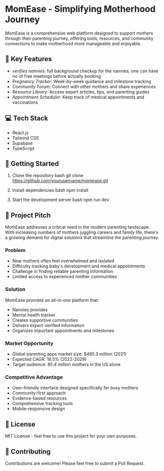 # MomEase - Simplifying Motherhood Journey

MomEase is a comprehensive web platform designed to support mothers through their parenting journey, offering tools, resources, and community connections to make motherhood more manageable and enjoyable.

## 🌟 Key Features
- *verifies nannies*: full background checkup for the nannies, one can have no of free meetings before actually booking
- *Pregnancy Tracker*: Week-by-week guidance and milestone tracking
- *Community Forum*: Connect with other mothers and share experiences
- *Resource Library*: Access expert articles, tips, and parenting guides
- *Appointment Scheduler*: Keep track of medical appointments and vaccinations

## 💻 Tech Stack

- React.js
- Tailwind CSS
- Supabase
- TypeScript

## 🚀 Getting Started

1. Clone the repository
bash
git clone https://github.com/yourusername/momease.git


2. Install dependencies
bash
npm install


3. Start the development server
bash
npm run dev


## 📝 Project Pitch

MomEase addresses a critical need in the modern parenting landscape. With increasing numbers of mothers juggling careers and family life, there's a growing demand for digital solutions that streamline the parenting journey.

### Problem
- New mothers often feel overwhelmed and isolated
- Difficulty tracking baby's development and medical appointments
- Challenge in finding reliable parenting information
- Limited access to experienced mother communities

### Solution
MomEase provides an all-in-one platform that:
- Nannies provides
- Mental health tracker
- Creates supportive communities
- Delivers expert-verified information
- Organizes important appointments and milestones

### Market Opportunity
- Global parenting apps market size: $465.3 million (2021)
- Expected CAGR: 18.5% (2022-2029)
- Target audience: 85.4 million mothers in the US alone

### Competitive Advantage
- User-friendly interface designed specifically for busy mothers
- Community-first approach
- Evidence-based resources
- Comprehensive tracking tools
- Mobile-responsive design

## 📄 License

MIT License - feel free to use this project for your own purposes.

## 👥 Contributing

Contributions are welcome! Please feel free to submit a Pull Request.
